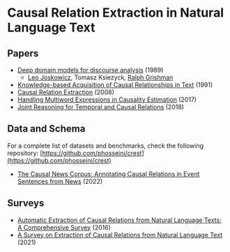 # Causal Relation Extraction in Natural Language Text

## Papers
* [Deep domain models for discourse analysis](https://ieeexplore.ieee.org/document/47325) (1989)
    * [Leo Joskowicz](https://www.cs.huji.ac.il/~josko/), Tomasz Ksiezyck, [Ralph Grishman](https://cs.nyu.edu/~grishman/)
* [Knowledge-based Acquisition of Causal Relationships in Text](https://www.sciencedirect.com/science/article/abs/pii/104281439190009C) (1991)
* [Causal Relation Extraction](http://lrec-conf.org/proceedings/lrec2008/pdf/87_paper.pdf) (2008)
* [Handling Multiword Expressions in Causality Estimation](https://aclanthology.org/W17-6937.pdf) (2017)
* [Joint Reasoning for Temporal and Causal Relations](https://aclanthology.org/P18-1212.pdf) (2018)

## Data and Schema
For a complete list of datasets and benchmarks, check the following repository:
[https://github.com/phosseini/crest](https://github.com/phosseini/crest)

* [The Causal News Corpus: Annotating Causal Relations in Event
Sentences from News](https://arxiv.org/pdf/2204.11714.pdf) (2022)


## Surveys
* [Automatic Extraction of Causal Relations from Natural Language Texts: A Comprehensive Survey](https://arxiv.org/abs/1605.07895) (2016)
* [A Survey on Extraction of Causal Relations from Natural Language Text](https://link.springer.com/content/pdf/10.1007/s10115-022-01665-w.pdf) (2021)
